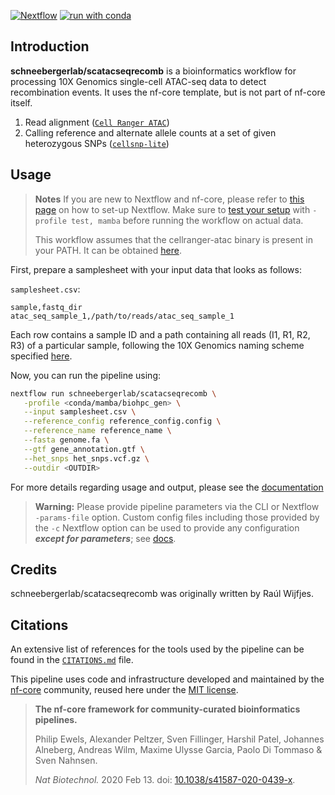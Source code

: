 <!-- [![Cite with Zenodo](http://img.shields.io/badge/DOI-10.5281/zenodo.XXXXXXX-1073c8?labelColor=000000)](https://doi.org/10.5281/zenodo.XXXXXXX) -->

[![Nextflow](https://img.shields.io/badge/nextflow%20DSL2-%E2%89%A522.10.1-23aa62.svg)](https://www.nextflow.io/)
[![run with conda](http://img.shields.io/badge/run%20with-conda-3EB049?labelColor=000000&logo=anaconda)](https://docs.conda.io/en/latest/)

## Introduction

**schneebergerlab/scatacseqrecomb** is a bioinformatics workflow for processing 10X Genomics single-cell ATAC-seq data to detect recombination events. It uses the nf-core template, but is not part of nf-core itself.

<!-- TODO nf-core: Include a figure that guides the user through the major workflow steps. Many nf-core
     workflows use the "tube map" design for that. See https://nf-co.re/docs/contributing/design_guidelines#examples for examples.   -->
<!-- TODO nf-core: Fill in short bullet-pointed list of the default steps in the pipeline -->

1. Read alignment ([`Cell Ranger ATAC`](https://support.10xgenomics.com/single-cell-atac/software/pipelines/latest/what-is-cell-ranger-atac))
2. Calling reference and alternate allele counts at a set of given heterozygous SNPs ([`cellsnp-lite`](https://cellsnp-lite.readthedocs.io/en/latest/index.html))

## Usage

> **Notes**
> If you are new to Nextflow and nf-core, please refer to [this page](https://nf-co.re/docs/usage/installation) on how
> to set-up Nextflow. Make sure to [test your setup](https://nf-co.re/docs/usage/introduction#how-to-run-a-pipeline)
> with `-profile test, mamba` before running the workflow on actual data.
> 
> This workflow assumes that the cellranger-atac binary is present in your PATH. It can be obtained [here](https://support.10xgenomics.com/single-cell-atac/software/overview/welcome).

First, prepare a samplesheet with your input data that looks as follows:

`samplesheet.csv`:

```csv
sample,fastq_dir
atac_seq_sample_1,/path/to/reads/atac_seq_sample_1
```

Each row contains a sample ID and a path containing all reads (I1, R1, R2, R3) of a particular sample, following the 10X Genomics naming scheme specified [here](https://support.10xgenomics.com/single-cell-atac/software/pipelines/latest/using/fastq-input).

Now, you can run the pipeline using:

```bash
nextflow run schneebergerlab/scatacseqrecomb \
   -profile <conda/mamba/biohpc_gen> \
   --input samplesheet.csv \
   --reference_config reference_config.config \
   --reference_name reference_name \
   --fasta genome.fa \
   --gtf gene_annotation.gtf \
   --het_snps het_snps.vcf.gz \
   --outdir <OUTDIR>
```

For more details regarding usage and output, please see the [documentation](docs)

> **Warning:**
> Please provide pipeline parameters via the CLI or Nextflow `-params-file` option. Custom config files including those
> provided by the `-c` Nextflow option can be used to provide any configuration _**except for parameters**_;
> see [docs](https://nf-co.re/usage/configuration#custom-configuration-files).

## Credits

schneebergerlab/scatacseqrecomb was originally written by Raúl Wijfjes.

<!-- We thank the following people for their extensive assistance in the development of this pipeline: -->

<!-- TODO nf-core: If applicable, make list of people who have also contributed -->

## Citations

<!-- TODO nf-core: Add citation for pipeline after first release. Uncomment lines below and update Zenodo doi and badge at the top of this file. -->
<!-- If you use  schneebergerlab/scatacseqrecomb for your analysis, please cite it using the following doi: [10.5281/zenodo.XXXXXX](https://doi.org/10.5281/zenodo.XXXXXX) -->

<!-- TODO nf-core: Add bibliography of tools and data used in your pipeline -->

An extensive list of references for the tools used by the pipeline can be found in the [`CITATIONS.md`](CITATIONS.md) file.

This pipeline uses code and infrastructure developed and maintained by the [nf-core](https://nf-co.re) community, reused here under the [MIT license](https://github.com/nf-core/tools/blob/master/LICENSE).

> **The nf-core framework for community-curated bioinformatics pipelines.**
>
> Philip Ewels, Alexander Peltzer, Sven Fillinger, Harshil Patel, Johannes Alneberg, Andreas Wilm, Maxime Ulysse Garcia, Paolo Di Tommaso & Sven Nahnsen.
>
> _Nat Biotechnol._ 2020 Feb 13. doi: [10.1038/s41587-020-0439-x](https://dx.doi.org/10.1038/s41587-020-0439-x).
